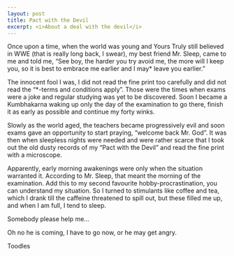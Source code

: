 ```yaml
---
layout: post
title: Pact with the Devil
excerpt: <i>About a deal with the devil</i>
---
```


Once upon a time, when the world was young and Yours Truly still believed in WWE (that is really long back, I swear), 
my best friend Mr. Sleep, came to me and told me, “See boy, the harder you try avoid me, the more will I keep you, so it is best 
to embrace me earlier and I may* leave you earlier.” 

The innocent fool I was, I did not read the fine print too carefully and 
did not read the “*-terms and conditions apply”. Those were the times when exams were a joke and regular studying was yet to be 
discovered. Soon I became a Kumbhakarna waking up only the day of the examination to go there, finish it as early as possible and
continue my forty winks. 

Slowly as the world aged, the teachers became progressively evil and soon exams gave an opportunity to start praying, 
“welcome back Mr. God”. It was then when sleepless nights were needed and were rather scarce that I took out the old dusty
records of my “Pact with the Devil” and read the fine print with a microscope. 

Apparently, early morning awakenings were only when the situation warranted it. 
According to Mr. Sleep, that meant the morning of the examination. Add this to my second favourite hobby-procrastination, you can 
understand my situation. So I turned to stimulants like coffee and tea, which I drank till the caffeine threatened to spill out, 
but these filled me up, and when I am full, I tend to sleep. 

Somebody please help me... 

Oh no he is coming, I have to go now, or he may get angry.

Toodles

